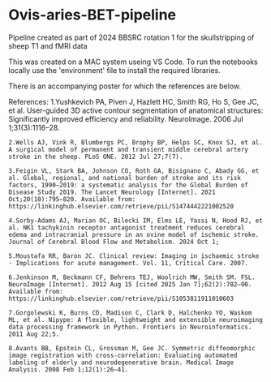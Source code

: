 # Ovis-aries-BET-pipeline
Pipeline created as part of 2024 BBSRC rotation 1 for the skullstripping of sheep T1 and fMRI data

This was created on a MAC system useing VS Code. 
To run the notebooks locally use the 'environment' file to install the required libraries. 

There is an accompanying poster for which the references are below.

References:
    1.Yushkevich PA, Piven J, Hazlett HC, Smith RG, Ho S, Gee JC, et al. User-guided 3D active contour segmentation of anatomical structures: Significantly improved efficiency and reliability. NeuroImage. 2006 Jul 1;31(3):1116–28.

    2.Wells AJ, Vink R, Blumbergs PC, Brophy BP, Helps SC, Knox SJ, et al. A surgical model of permanent and transient middle cerebral artery stroke in the sheep. PLoS ONE. 2012 Jul 27;7(7).

    3.Feigin VL, Stark BA, Johnson CO, Roth GA, Bisignano C, Abady GG, et al. Global, regional, and national burden of stroke and its risk factors, 1990–2019: a systematic analysis for the Global Burden of Disease Study 2019. The Lancet Neurology [Internet]. 2021 Oct;20(10):795–820. Available from: https://linkinghub.elsevier.com/retrieve/pii/S1474442221002520

    4.Sorby-Adams AJ, Marian OC, Bilecki IM, Elms LE, Yassi N, Hood RJ, et al. NK1 tachykinin receptor antagonist treatment reduces cerebral edema and intracranial pressure in an ovine model of ischemic stroke. Journal of Cerebral Blood Flow and Metabolism. 2024 Oct 1;

    5.Moustafa RR, Baron JC. Clinical review: Imaging in ischaemic stroke - Implications for acute management. Vol. 11, Critical Care. 2007.

    6.Jenkinson M, Beckmann CF, Behrens TEJ, Woolrich MW, Smith SM. FSL. NeuroImage [Internet]. 2012 Aug 15 [cited 2025 Jan 7];62(2):782–90. Available from: https://linkinghub.elsevier.com/retrieve/pii/S1053811911010603

    7.Gorgolewski K, Burns CD, Madison C, Clark D, Halchenko YO, Waskom ML, et al. Nipype: A flexible, lightweight and extensible neuroimaging data processing framework in Python. Frontiers in Neuroinformatics. 2011 Aug 22;5.

    8.Avants BB, Epstein CL, Grossman M, Gee JC. Symmetric diffeomorphic image registration with cross-correlation: Evaluating automated labeling of elderly and neurodegenerative brain. Medical Image Analysis. 2008 Feb 1;12(1):26–41.   
